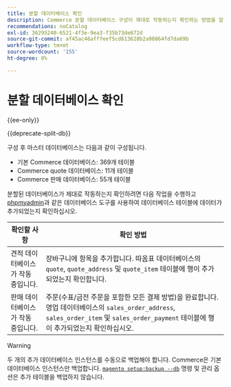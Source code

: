 ```yaml
---
title: 분할 데이터베이스 확인
description: Commerce 분할 데이터베이스 구성이 제대로 작동하는지 확인하는 방법을 알아봅니다.
recommendations: noCatalog
exl-id: 36295240-6521-4f3e-9ea3-f35b73de672d
source-git-commit: af45ac46afffeef5cd613628b2a98864fd7da69b
workflow-type: tm+mt
source-wordcount: '155'
ht-degree: 0%

---
```


# 분할 데이터베이스 확인

{{ee-only}}

{{deprecate-split-db}}

구성 후 마스터 데이터베이스는 다음과 같이 구성됩니다.

- 기본 Commerce 데이터베이스: 369개 테이블
- Commerce quote 데이터베이스: 11개 테이블
- Commerce 판매 데이터베이스: 55개 테이블

분할된 데이터베이스가 제대로 작동하는지 확인하려면 다음 작업을 수행하고 [phpmyadmin](../../installation/prerequisites/optional-software.md#phpmyadmin)과 같은 데이터베이스 도구를 사용하여 데이터베이스 테이블에 데이터가 추가되었는지 확인하십시오.

| 확인할 사항 | 확인 방법 |
| -------------- | ------------- |
| 견적 데이터베이스가 작동 중입니다. | 장바구니에 항목을 추가합니다. 따옴표 데이터베이스의 `quote`, `quote_address` 및 `quote_item` 테이블에 행이 추가되었는지 확인합니다. |
| 판매 데이터베이스가 작동 중입니다. | 주문(수표/금전 주문을 포함한 모든 결제 방법)을 완료합니다. 영업 데이터베이스의 `sales_order_address`, `sales_order_item` 및 `sales_order_payment` 테이블에 행이 추가되었는지 확인하십시오. |

>[!WARNING]
>
>두 개의 추가 데이터베이스 인스턴스를 수동으로 백업해야 합니다. Commerce은 기본 데이터베이스 인스턴스만 백업합니다. [`magento setup:backup --db`](../../installation/tutorials/backup.md) 명령 및 관리 옵션은 추가 테이블을 백업하지 않습니다.
